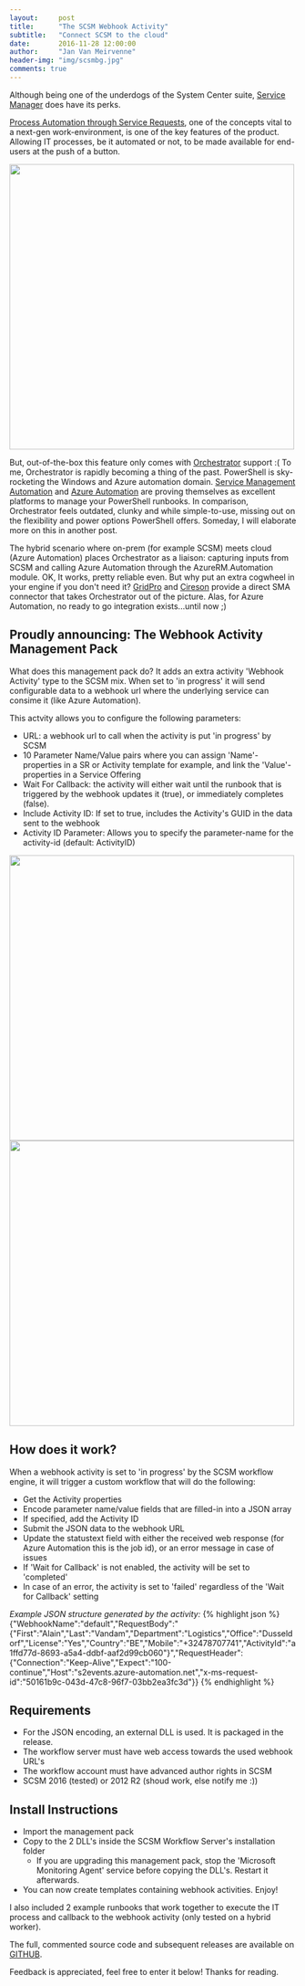 ```yaml
---
layout:     post
title:      "The SCSM Webhook Activity"
subtitle:   "Connect SCSM to the cloud"
date:       2016-11-28 12:00:00
author:     "Jan Van Meirvenne"
header-img: "img/scsmbg.jpg"
comments: true
---
```


Although being one of the underdogs of the System Center suite, [Service Manager](https://technet.microsoft.com/en-us/system-center-docs/sm/service-manager) does have its perks.

[Process Automation through Service Requests](https://technet.microsoft.com/en-us/system-center-docs/sm/manage/ops-managing-service-requests-in-system-center-2016-service-manager), one of the concepts vital to a next-gen work-environment, is one of the key features of the product. Allowing IT processes, be it automated or not, to be made available for end-users at the push of a button.

<img src="{{ site.url }}/assets/SCSM_WHA3.png" widht="1000" height="500" />

But, out-of-the-box this feature only comes with [Orchestrator](https://technet.microsoft.com/en-us/system-center-docs/orch/orchestrator) support :( To me, Orchestrator is rapidly becoming a thing of the past. PowerShell is sky-rocketing the Windows and Azure automation domain. [Service Management Automation](https://technet.microsoft.com/en-us/library/dn469260(v=sc.12).aspx) and [Azure Automation](https://azure.microsoft.com/en-us/services/automation/) are proving themselves as excellent platforms to manage your PowerShell runbooks. In comparison, Orchestrator feels outdated, clunky and while simple-to-use, missing out on the flexibility and power options PowerShell offers. Someday, I will elaborate more on this in another post.

The hybrid scenario where on-prem (for example SCSM) meets cloud (Azure Automation) places Orchestrator as a liaison: capturing inputs from SCSM and calling Azure Automation through the AzureRM.Automation module. OK, It works, pretty reliable even. But why put an extra cogwheel in your engine if you don't need it? [GridPro](https://www.gridprosoftware.com/products/sma-connector/) and [Cireson](http://cireson.com/apps/sma-connector/) provide a direct SMA connector that takes Orchestrator out of the picture. Alas, for Azure Automation, no ready to go integration exists...until now ;)

## Proudly announcing: The Webhook Activity Management Pack

What does this management pack do? It adds an extra activity 'Webhook Activity' type to the SCSM mix. When set to 'in progress' it will send configurable data to a webhook url where the underlying service can consime it (like Azure Automation).

This actvity allows you to configure the following parameters:

* URL: a webhook url to call when the activity is put 'in progress' by SCSM
* 10 Parameter Name/Value pairs where you can assign 'Name'-properties in a SR or Activity template for example, and link the 'Value'-properties in a Service Offering
* Wait For Callback: the activity will either wait until the runbook that is triggered by the webhook updates it (true), or immediately completes (false).
* Include Activity ID: If set to true, includes the Activity's GUID in the data sent to the webhook
* Activity ID Parameter: Allows you to specify the parameter-name for the activity-id (default: ActivityID)

<img src="{{ site.url }}/assets/SCSM_WHA1.png" widht="1000" height="500" />
<img src="{{ site.url }}/assets/SCSM_WHA1.png" widht="1000" height="500" />

## How does it work?

When a webhook activity is set to 'in progress' by the SCSM workflow engine, it will trigger a custom workflow that will do the following:

* Get the Activity properties
* Encode parameter name/value fields that are filled-in into a JSON array
* If specified, add the Activity ID
* Submit the JSON data to the webhook URL
* Update the statustext field with either the received web response (for Azure Automation this is the job id), or an error message in case of issues
* If 'Wait for Callback' is not enabled, the activity will be set to 'completed'
* In case of an error, the activity is set to 'failed' regardless of the 'Wait for Callback' setting

*Example JSON structure generated by the activity:*
{% highlight json %}
{"WebhookName":"default","RequestBody":"{\"First\":\"Alain\",\"Last\":\"Vandam\",\"Department\":\"Logistics\",\"Office\":\"Dusseldorf\",\"License\":\"Yes\",\"Country\":\"BE\",\"Mobile\":\"+32478707741\",\"ActivityId\":\"a1ffd77d-8693-a5a4-ddbf-aaf2d99cb060\"}","RequestHeader":{"Connection":"Keep-Alive","Expect":"100-continue","Host":"s2events.azure-automation.net","x-ms-request-id":"50161b9c-043d-47c8-96f7-03bb2ea3fc3d"}}
{% endhighlight %}

## Requirements

* For the JSON encoding, an external DLL is used. It is packaged in the release.
* The workflow server must have web access towards the used webhook URL's
* The workflow account must have advanced author rights in SCSM
* SCSM 2016 (tested) or 2012 R2 (shoud work, else notify me :))

## Install Instructions

* Import the management pack
* Copy to the 2 DLL's inside the SCSM Workflow Server's installation folder
    * If you are upgrading this management pack, stop the 'Microsoft Monitoring Agent' service before copying the DLL's. Restart it afterwards.
* You can now create templates containing webhook activities. Enjoy!

I also included 2 example runbooks that work together to execute the IT process and callback to the webhook activity (only tested on a hybrid worker).

The full, commented source code and subsequent releases are available on [GITHUB](https://github.com/JanVanMeirvenne/Custom.SM.WebhookActivity).


Feedback is appreciated, feel free to enter it below! Thanks for reading.